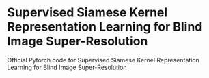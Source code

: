 # Supervised Siamese Kernel Representation Learning for Blind Image Super-Resolution
Official Pytorch code for Supervised Siamese Kernel Representation Learning for Blind Image Super-Resolution
